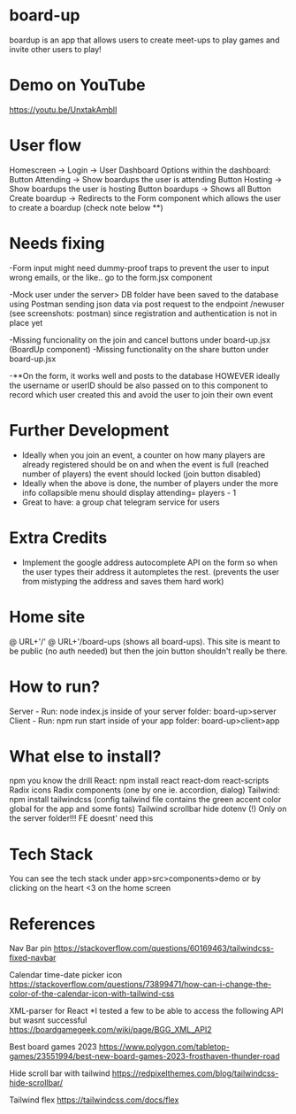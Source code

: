 # board-up
boardup is an app that allows users to create meet-ups to play games and invite other users to play!

# Demo on YouTube
https://youtu.be/UnxtakAmblI

# User flow
Homescreen -> Login -> User Dashboard 
Options within the dashboard:
Button Attending -> Show boardups the user is attending
Button Hosting -> Show boardups the user is hosting
Button boardups -> Shows all 
Button Create boardup -> Redirects to the Form component which allows the user to create a boardup (check note below **)

# Needs fixing

-Form input might need dummy-proof traps to prevent the user to input wrong emails, or the like.. go to the form.jsx component

-Mock user under the server> DB folder have been saved to the database using Postman
 sending json data via post request to the endpoint /newuser (see screenshots: postman) 
 since registration and authentication is not in place yet

-Missing funcionality on the join and cancel buttons under board-up.jsx (BoardUp component)
-Missing functionality on the share button under board-up.jsx 

-**On the form, it works well and posts to the database HOWEVER ideally the username or userID should be also passed 
on to this component to record which user created this and avoid the user to join their own event

# Further Development

- Ideally when you join an event, a counter on how many players are already registered should be on and 
when the event is full (reached number of players) the event should locked (join button disabled)
- Ideally when the above is done, the number of players under the more info collapsible menu should display attending= players - 1
- Great to have: a group chat telegram service for users

# Extra Credits
- Implement the google address autocomplete API on the form so when the user types their address it autompletes the rest.
(prevents the user from mistyping the address and saves them hard work) 

# Home site
@ URL+'/'
@ URL+'/board-ups (shows all board-ups). This site is meant to be public (no auth needed)
but then the join button shouldn't really be there.

# How to run?
Server - Run: node index.js inside of your server folder: board-up>server
Client - Run: npm run start inside of your app folder: board-up>client>app

# What else to install?
npm you know the drill
React: npm install react react-dom react-scripts
Radix icons
Radix components (one by one ie. accordion, dialog)
Tailwind: npm install tailwindcss (config tailwind file contains the green accent color global for the app and some fonts)
Tailwind scrollbar hide
dotenv (!) Only on the server folder!!! FE doesnt' need this


# Tech Stack
You can see the tech stack under app>src>components>demo or by clicking on the heart <3 on the home screen

# References
Nav Bar pin
https://stackoverflow.com/questions/60169463/tailwindcss-fixed-navbar

Calendar time-date picker icon
https://stackoverflow.com/questions/73899471/how-can-i-change-the-color-of-the-calendar-icon-with-tailwind-css

XML-parser for React
*I tested a few to be able to access the following API but wasnt successful
https://boardgamegeek.com/wiki/page/BGG_XML_API2

Best board games 2023
https://www.polygon.com/tabletop-games/23551994/best-new-board-games-2023-frosthaven-thunder-road

Hide scroll bar with tailwind
https://redpixelthemes.com/blog/tailwindcss-hide-scrollbar/

Tailwind flex
https://tailwindcss.com/docs/flex
